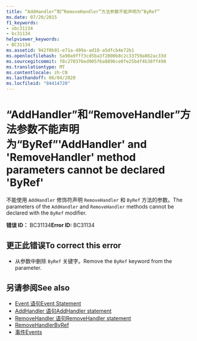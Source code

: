 ```yaml
---
title: “AddHandler”和“RemoveHandler”方法参数不能声明为“ByRef”
ms.date: 07/20/2015
f1_keywords:
- vbc31134
- bc31134
helpviewer_keywords:
- BC31134
ms.assetid: 942f0b91-e71a-499a-ad10-a5dfcb4e72b1
ms.openlocfilehash: 5a90a9fff3cd5ba3f2800b8c2c33759a862ac33d
ms.sourcegitcommit: f8c270376ed905f6a8896ce0fe25b4f4b38ff498
ms.translationtype: MT
ms.contentlocale: zh-CN
ms.lasthandoff: 06/04/2020
ms.locfileid: "84414720"
---
```

# <a name="addhandler-and-removehandler-method-parameters-cannot-be-declared-byref"></a><span data-ttu-id="18537-102">“AddHandler”和“RemoveHandler”方法参数不能声明为“ByRef”</span><span class="sxs-lookup"><span data-stu-id="18537-102">'AddHandler' and 'RemoveHandler' method parameters cannot be declared 'ByRef'</span></span>
<span data-ttu-id="18537-103">不能使用 `AddHandler` 修饰符声明 `RemoveHandler` 和 `ByRef` 方法的参数。</span><span class="sxs-lookup"><span data-stu-id="18537-103">The parameters of the `AddHandler` and `RemoveHandler` methods cannot be declared with the `ByRef` modifier.</span></span>  
  
 <span data-ttu-id="18537-104">**错误 ID：** BC31134</span><span class="sxs-lookup"><span data-stu-id="18537-104">**Error ID:** BC31134</span></span>  
  
## <a name="to-correct-this-error"></a><span data-ttu-id="18537-105">更正此错误</span><span class="sxs-lookup"><span data-stu-id="18537-105">To correct this error</span></span>  
  
- <span data-ttu-id="18537-106">从参数中删除 `ByRef` 关键字。</span><span class="sxs-lookup"><span data-stu-id="18537-106">Remove the `ByRef` keyword from the parameter.</span></span>  
  
## <a name="see-also"></a><span data-ttu-id="18537-107">另请参阅</span><span class="sxs-lookup"><span data-stu-id="18537-107">See also</span></span>

- [<span data-ttu-id="18537-108">Event 语句</span><span class="sxs-lookup"><span data-stu-id="18537-108">Event Statement</span></span>](../language-reference/statements/event-statement.md)
- [<span data-ttu-id="18537-109">AddHandler 语句</span><span class="sxs-lookup"><span data-stu-id="18537-109">AddHandler statement</span></span>](../language-reference/statements/addhandler-statement.md)
- [<span data-ttu-id="18537-110">RemoveHandler 语句</span><span class="sxs-lookup"><span data-stu-id="18537-110">RemoveHandler statement</span></span>](../language-reference/statements/removehandler-statement.md)
- [<span data-ttu-id="18537-111">RemoveHandler</span><span class="sxs-lookup"><span data-stu-id="18537-111">ByRef</span></span>](../language-reference/modifiers/byref.md)
- [<span data-ttu-id="18537-112">事件</span><span class="sxs-lookup"><span data-stu-id="18537-112">Events</span></span>](../programming-guide/language-features/events/index.md)
